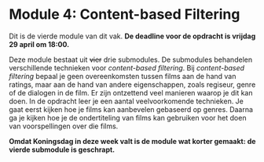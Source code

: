 # Module 4: Content-based Filtering

Dit is de vierde module van dit vak. **De deadline voor de opdracht is vrijdag 29 april om 18:00.**

Deze module bestaat uit <s>vier</s> drie submodules. De submodules behandelen verschillende technieken voor *content-based filtering*. Bij *content-based filtering* bepaal je geen overeenkomsten tussen films aan de hand van ratings, maar aan de hand van andere eigenschappen, zoals regiseur, genre of de dialogen in de film. Er zijn ontzettend veel manieren waarop je dit kan doen. In de opdracht leer je een aantal veelvoorkomende technieken. Je gaat eerst kijken hoe je films kan aanbevelen gebaseerd op genres. Daarna ga je kijken hoe je de ondertiteling van films kan gebruiken voor het doen van voorspellingen over die films.

**Omdat Koningsdag in deze week valt is de module wat korter gemaakt: de vierde submodule is geschrapt.**
